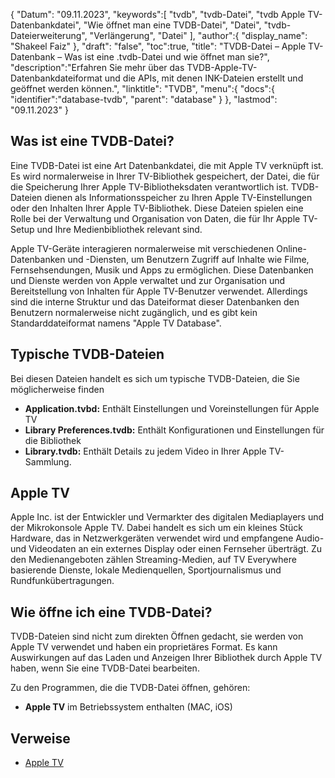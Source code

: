 {
"Datum": "09.11.2023",
   "keywords":[
"tvdb",
"tvdb-Datei",
"tvdb Apple TV-Datenbankdatei",
"Wie öffnet man eine TVDB-Datei",
"Datei",
"tvdb-Dateierweiterung",
"Verlängerung",
"Datei"
],
   "author":{
"display_name": "Shakeel Faiz"
},
"draft": "false",
"toc":true,
"title": "TVDB-Datei – Apple TV-Datenbank – Was ist eine .tvdb-Datei und wie öffnet man sie?",
   "description":"Erfahren Sie mehr über das TVDB-Apple-TV-Datenbankdateiformat und die APIs, mit denen INK-Dateien erstellt und geöffnet werden können.",
"linktitle": "TVDB",
   "menu":{
      "docs":{
         "identifier":"database-tvdb",
"parent": "database"
}
},
"lastmod": "09.11.2023"
}

## Was ist eine TVDB-Datei?

Eine TVDB-Datei ist eine Art Datenbankdatei, die mit Apple TV verknüpft ist. Es wird normalerweise in Ihrer TV-Bibliothek gespeichert, der Datei, die für die Speicherung Ihrer Apple TV-Bibliotheksdaten verantwortlich ist. TVDB-Dateien dienen als Informationsspeicher zu Ihren Apple TV-Einstellungen oder den Inhalten Ihrer Apple TV-Bibliothek. Diese Dateien spielen eine Rolle bei der Verwaltung und Organisation von Daten, die für Ihr Apple TV-Setup und Ihre Medienbibliothek relevant sind.

Apple TV-Geräte interagieren normalerweise mit verschiedenen Online-Datenbanken und -Diensten, um Benutzern Zugriff auf Inhalte wie Filme, Fernsehsendungen, Musik und Apps zu ermöglichen. Diese Datenbanken und Dienste werden von Apple verwaltet und zur Organisation und Bereitstellung von Inhalten für Apple TV-Benutzer verwendet. Allerdings sind die interne Struktur und das Dateiformat dieser Datenbanken den Benutzern normalerweise nicht zugänglich, und es gibt kein Standarddateiformat namens "Apple TV Database".

## Typische TVDB-Dateien

Bei diesen Dateien handelt es sich um typische TVDB-Dateien, die Sie möglicherweise finden

- **Application.tvbd:** Enthält Einstellungen und Voreinstellungen für Apple TV
- **Library Preferences.tvdb:** Enthält Konfigurationen und Einstellungen für die Bibliothek
- **Library.tvdb:** Enthält Details zu jedem Video in Ihrer Apple TV-Sammlung.

## Apple TV

Apple Inc. ist der Entwickler und Vermarkter des digitalen Mediaplayers und der Mikrokonsole Apple TV. Dabei handelt es sich um ein kleines Stück Hardware, das in Netzwerkgeräten verwendet wird und empfangene Audio- und Videodaten an ein externes Display oder einen Fernseher überträgt. Zu den Medienangeboten zählen Streaming-Medien, auf TV Everywhere basierende Dienste, lokale Medienquellen, Sportjournalismus und Rundfunkübertragungen.

## Wie öffne ich eine TVDB-Datei?

TVDB-Dateien sind nicht zum direkten Öffnen gedacht, sie werden von Apple TV verwendet und haben ein proprietäres Format. Es kann Auswirkungen auf das Laden und Anzeigen Ihrer Bibliothek durch Apple TV haben, wenn Sie eine TVDB-Datei bearbeiten.

Zu den Programmen, die die TVDB-Datei öffnen, gehören:

- **Apple TV** im Betriebssystem enthalten (MAC, iOS)

## Verweise
* [Apple TV](https://en.wikipedia.org/wiki/Apple_TV)

